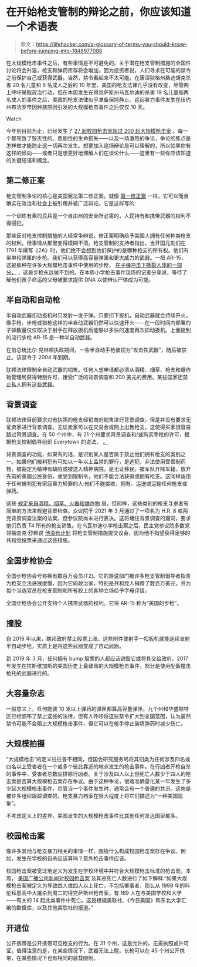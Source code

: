 # 在开始枪支管制的辩论之前，你应该知道一个术语表

> 原文：<https://lifehacker.com/a-glossary-of-terms-you-should-know-before-jumping-into-1848977088>

在大规模枪击事件之后，有些事情是不可避免的。关于潜在枪支管制措施的全国性讨论将会升温，枪支和弹药库存将会增加，因为投资者说，人们寻求在可能的禁令之前保护自己或获得武器。当然，禁令看起来不太可能。在康涅狄格州桑迪胡克杀害 20 名儿童和 6 名成人之后的 10 年里，美国的枪支法律几乎没有改变，尽管网上呼吁采取政治行动，但在本周发生在得克萨斯州乌瓦尔迪的杀害 19 名儿童和两名成人的事件之后，美国的枪支法律似乎准备保持静止。这起暴力事件发生在纽约州布法罗市因种族原因引发的大规模枪击事件之后仅仅 10 天。

Watch

今年到目前为止，已经发生了 [27 起校园枪击案](https://www.npr.org/2022/05/24/1101050970/2022-school-shootings-so-far)[超过 200 起大规模枪击案](https://www.newsnationnow.com/us-news/us-has-seen-more-than-200-mass-shootings-in-2022/) 。每一个都导致了毁灭性的、悲剧性的生命损失——以及一场激烈的争论，争论的焦点是怎样做才能防止这一切再次发生。想要加入这场辩论是可以理解的，所以如果你有这样的倾向——或者只是想更好地理解人们在谈论什么——这里有一些你应该知道的关键短语和概念。

## **第二修正案**

枪支管制争论的核心是美国宪法第二修正案。就像 [第一修正案](https://lifehacker.com/what-is-protected-free-speech-and-what-isnt-1848799655) 一样，它可以而且确实在政治和社会上被引用并被广泛辩论。它是这样写的:

一个训练有素的民兵是一个自由州的安全所必需的，人民持有和携带武器的权利不得侵犯。

那些反对枪支控制措施的人经常争辩说，修正案明确给予美国人拥有任何种类枪支的权利，但事情从那里变得模糊不清。枪支管制的支持者指出，当开国元勋们在 1791 年撰写《2A》时，他们绝不会想到他们保护的是哪种枪支的所有权。他们有带单轮弹匣的步枪。我们可以获得高容量弹匣和更大威力的武器。一把 AR-15，这是那种在许多大规模枪击事件中使用的步枪， [在子弹冲击下撕裂人体的一部分，](https://www.wired.com/2016/06/ar-15-can-human-body/) ，这是步枪永远做不到的。在本周小学枪击事件现场的记者分享说，等待了解他们孩子命运的父母被要求提供 DNA 以使辨认尸体成为可能。

## **半自动和自动枪**

半自动武器扣动扳机时只发射一发子弹。只要扣下扳机，自动武器就会持续开火。像手枪、步枪或猎枪这样的半自动武器仍然可以快速开火——在一段时间内部署的子弹数量仅仅取决于射手在释放扳机后能够以多快的速度再次扣动扳机。上面提到的流行步枪 AR-15 是一种半自动武器。

在前总统比尔·克林顿执政期间，一些半自动手枪被视为“攻击性武器”，随后被禁止。该禁令于 2004 年到期。

联邦法律限制全自动武器的销售。任何人想申请都必须从酒精、烟草、枪支和爆炸物管理局获得特别许可，接受广泛的背景调查和 200 美元的费用。某些国家还禁止私人拥有这些武器。

## **背景调查**

联邦法律目前要求对有执照的枪支经销商的销售进行背景调查，但是并没有要求无证卖家进行背景调查。无证卖家可以在交易会或网上出售枪支，这使得买家很容易跳过背景调查。在 50 个州中，有 21 个州要求背景调查和/或购买手枪的许可，根据枪支控制倡导组织 Everytown 的说法， [。](https://everytownresearch.org/solution/background-checks/)

背景调查的功能，如果有的话，是识别某人是否属于禁止他们拥有枪支的类别之一。如果他们被判犯有可处以一年以上监禁的罪行，是逃犯，非法使用受管制药物，被裁定为精神有缺陷或被送入精神病院，是无证移民，被军队开除军籍，放弃先前的美国公民身份，或受到限制令，他们不能合法获得或拥有枪支。这同样适用于任何被判犯有家庭暴力轻罪的人:他们不能接收、拥有、运送或运输任何枪支或弹药。

这些 [规定来自酒精、烟草、火器和爆炸物](https://www.atf.gov/firearms/qa/are-there-persons-who-cannot-legally-receive-or-possess-firearms-andor-ammunition) 局，但同样，这些类别的枪支寻求者有简单的方法来规避背景检查。众议院于 2021 年 3 月通过了一项名为 H.R. 8 或两党背景调查法案的法案，但参议院尚未进行表决。这将堵住背景调查的漏洞，要求他们负责 T4 所有的枪支销售。在乌瓦尔迪小学枪击案之后，民主党参议院多数党领袖查克·舒默说 [他没有计划](https://thehill.com/news/3501101-schumer-tells-colleagues-not-to-expect-a-gun-control-vote-anytime-soon/) 将枪支管制措施提交议会，因为他不指望获得足够的共和党投票来通过这些措施。

## **全国步枪协会**

全国步枪协会号称拥有数百万会员(T2)。它的游说部门被许多枪支管制倡导者指责为枪支立法进展缓慢，因为它向政治家，特别是共和党人捐赠了数百万美元，并为每个当选官员在枪支管制和所有权上的各种立场给予字母评级。

全国步枪协会公开支持个人携带武器的权利。它将 AR-15 称为“美国的步枪”。

## **撞股**

自 2019 年以来，联邦政府禁止股票上涨。这些附件使射手一扣扳机就能连续发射半自动步枪，实质上是将这些武器变成了自动武器。

到 2019 年 3 月，任何拥有 bump 股票的人都应该销毁它或将其交给政府。2017 年发生在拉斯维加斯的美国历史上最致命的大规模枪击事件，部分是使用配备撞击枪托的武器进行的。

## **大容量杂志**

一般意义上，任何能装 10 发以上弹药的弹匣都算高容量弹匣。九个州和华盛顿特区已经颁布了禁止这些的法律，但有人呼吁将这些禁令扩大到全国范围，认为虽然禁令可能不会阻止大规模枪击事件，但它可以在枪手停止装填弹药时减少伤亡。

## **大规模拍摄**

“大规模枪击”的定义往往各不相同，但国会研究服务局将其归类为任何涉及四名或四名以上受害者在一个或多个彼此靠近的地点发生的枪击事件。在行凶者开枪自杀的事件中，受害者总数应排除行凶者。关于涉及四人以上但死亡人数少于四人的枪击案是否算大规模枪击案存在争议。由于这种争论，很难准确量化某一年发生了多少起大规模枪击事件，尽管当一个事件发生时，通常会有一个普遍的共识。这些是被许多组织跟踪调查的，枪支暴力档案在很大程度上将它们描述为“一种美国现象”。

不考虑定义上的差异，美国发生的大规模枪击事件比其他任何发达国家都多。

## **校园枪击案**

像许多其他与枪支暴力相关的事情一样，围绕什么构成校园枪击案存在争议。例如，发生在学校的自杀应该算吗？意外枪击事件应该。

校园枪击案被宽泛地定义为发生在学校环境中并符合大规模枪击标准的枪击案。本周， [美国广播公司新闻对校园枪击案](https://abcnews.go.com/US/wireStory/deadliest-us-school-shootings-84949424) 及其总死亡人数进行了如下解释:“如果大规模枪击案被定义为导致四人或四人以上死亡，不包括肇事者，那么从 1999 年的科伦拜恩高中大屠杀到周二的得克萨斯州枪击案，有 169 人在与美国学校和大学——有关的 14 起此类事件中死亡。这是根据美联社、《今日美国》和东北大学汇编的数据库，以及其他美联社的报道。”

## **开进位**

公开携带是公开携带可见枪支的行为。在 31 个州，这是允许的，无需执照或许可证。值得注意的是，在某些情况下，武器无法上膛。长枪可以在 45 个州公开携带，在某些情况下也有相同的装载限制。